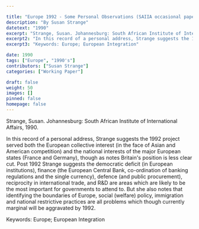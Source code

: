 ```yaml
---

title: "Europe 1992 - Some Personal Observations (SAIIA occasional paper)"
description: "By Susan Strange"
datetext: "1990"
excerpt: "Strange, Susan. Johannesburg: South African Institute of International Affairs, 1990."
excerpt2: "In this record of a personal address, Strange suggests the 1992 project served both the European collective interest (in the face of Asian and American competition) and the national interests of the major European states (France and Germany), though as notes Britain's position is less clear cut. Post 1992 Strange suggests the democratic deficit (in European institutions), finance (the European Central Bank, co-ordination of banking regulations and the single currency), defence (and public procurement), reciprocity in international trade, and R&D are areas which are likely to be the most important for governments to attend to. But she also notes that identifying the boundaries of Europe, social (welfare) policy, immigration and national restrictive practices are all problems which though currently marginal will be aggravated by 1992."
excerpt3: "Keywords: Europe; European Integration"

date: 1990
tags: ["Europe", "1990's"]
contributors: ["Susan Strange"]
categories: ["Working Paper"]

draft: false
weight: 50
images: []
pinned: false
homepage: false
---
```


Strange, Susan. Johannesburg: South African Institute of International Affairs, 1990.

In this record of a personal address, Strange suggests the 1992 project served both the European collective interest (in the face of Asian and American competition) and the national interests of the major European states (France and Germany), though as notes Britain's position is less clear cut. Post 1992 Strange suggests the democratic deficit (in European institutions), finance (the European Central Bank, co-ordination of banking regulations and the single currency), defence (and public procurement), reciprocity in international trade, and R&D are areas which are likely to be the most important for governments to attend to. But she also notes that identifying the boundaries of Europe, social (welfare) policy, immigration and national restrictive practices are all problems which though currently marginal will be aggravated by 1992.

Keywords: Europe; European Integration

